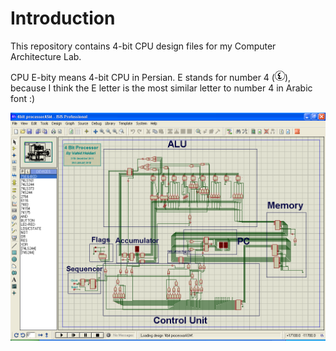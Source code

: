 
# Introduction

This repository contains 4-bit CPU design files for my Computer Architecture
Lab.


CPU E-bity means 4-bit CPU in Persian. E stands for number 4
(![Arabic 4](Images/Arabic-4.jpg?raw=true "Arabic 4")), because I think the E
letter is the most similar letter to number 4 in Arabic font :)


![Proteus Simulation](Images/CPU.png?raw=true "Proteus Simulation")

